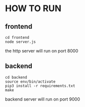 # HOW TO RUN 

## frontend 

```
cd frontend
node server.js
```
the http server will run on port 8000


## backend 
```
cd backend
source env/bin/activate
pip3 install -r requirements.txt
make
```
backend server will run on port 9000

